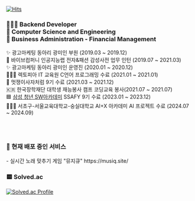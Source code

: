 [![Hits](https://hits.seeyoufarm.com/api/count/incr/badge.svg?url=https%3A%2F%2Fgithub.com%2Fghwhdthd&count_bg=%23FFDCDC&title_bg=%23FFB7B7&icon=&icon_color=%23E7E7E7&title=hits&edge_flat=false)](https://hits.seeyoufarm.com)
<h3>
🧑🏼‍💻 Backend Developer  <br>
🏫 Computer Science and Engineering <br>
🏫 Business Administration - Financial Management

</h3>




✨ 광고마케팅 동아리 광미인 부원 (2019.03 ~ 2019.12) <br>
👔 바이브컴퍼니 인공지능랩 전자&패션 감성사전 업무 인턴 (2019.07 ~ 2021.03) <br>
✨ 광고마케팅 동아리 광미인 운영진 (2020.01 ~ 2020.12) <br>
🧑🏼‍💻 렉토피아 IT 교육원 C언어 프로그래밍 수료 (2021.01 ~ 2021.01)<br>
🦁 멋쟁이사자처럼 9기 수료 (2021.03 ~ 2021.12) <br>
🇰🇷 한국장학재단 대학생 재능봉사 캠프 코딩교육 봉사(2021.07 ~ 2021.07) <br>
🟦 [삼성 청년 SW아카데미](https://www.ssafy.com/ksp/jsp/swp/swpMain.jsp) SSAFY 9기 수료 (2023.01 ~ 2023.12)<br>
🧑🏼‍💻 서초구-서울교육대학교-숭실대학교 AI+X 아카데미 AI 프로젝트 수료 (2024.07 ~ 2024.09)<br>


<br><br>
<h3>🐥 현재 배포 중인 서비스 </h3>
- 실시간 노래 맞추기 게임 "뮤지큐" https://musiq.site/

<br>
<h3>🟨 Solved.ac</h3>

[![Solved.ac Profile](http://mazassumnida.wtf/api/generate_badge?boj=ghwhdthd)](https://solved.ac/ghwhdthd)
<!--
[![Solved.ac Profile](https://github-readme-solvedac.hyp3rflow.vercel.app/api/?handle=ghwhdthd)](https://solved.ac/profile/ghwhdthd) 
-->
